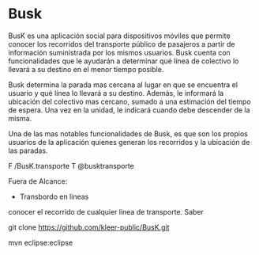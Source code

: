Busk
====

BusK es una aplicación social para dispositivos móviles que permite conocer los recorridos del transporte público de pasajeros a partir de información suministrada por los mismos usuarios.
Busk cuenta con funcionalidades que le ayudarán a determinar qué línea de colectivo lo llevará a su destino en el menor tiempo posible.

Busk determina la parada mas cercana al lugar en que se encuentra el usuario y qué línea lo llevará a su destino. Además, le informará la ubicación del colectivo mas cercano, sumado a una estimación del tiempo de espera. Una vez en la unidad, le indicará cuando debe  descender de la misma.

Una de las mas notables funcionalidades de Busk, es que son los propios usuarios de la aplicación quienes generan los recorridos y la ubicación de las paradas.

F /BusK.transporte
T @busktransporte


Fuera de Alcance:
- Transbordo en lineas



conocer el recorrido de cualquier linea de transporte. Saber 

git clone 
https://github.com/kleer-public/BusK.git

mvn eclipse:eclipse


